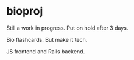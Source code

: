 # bioproj

Still a work in progress. Put on hold after 3 days. 

Bio flashcards. But make it tech. 

JS frontend and Rails backend.
